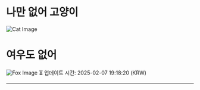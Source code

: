 
# 나만 없어 고양이

![Cat Image](https://cdn2.thecatapi.com/images/a8a.jpg)

# 여우도 없어
![Fox Image](https://randomfox.ca/images/92.jpg)
⏳ 업데이트 시간: 2025-02-07 19:18:20 (KRW)

---
